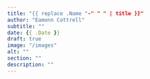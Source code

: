 ```yaml
---
title: "{{ replace .Name "-" " " | title }}"
author: "Eamonn Cottrell"
subtitle: ""
date: {{ .Date }}
draft: true
image: "/images"
alt: ""
section: ""
description: ""
---
```


